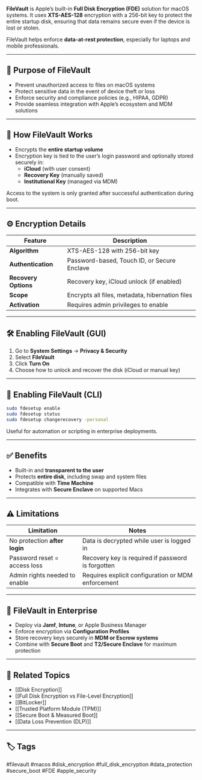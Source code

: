 **FileVault** is Apple’s built-in **Full Disk Encryption (FDE)** solution for macOS systems. It uses **XTS-AES-128** encryption with a 256-bit key to protect the entire startup disk, ensuring that data remains secure even if the device is lost or stolen.

FileVault helps enforce **data-at-rest protection**, especially for laptops and mobile professionals.

---

## 🎯 Purpose of FileVault

- Prevent unauthorized access to files on macOS systems
- Protect sensitive data in the event of device theft or loss
- Enforce security and compliance policies (e.g., HIPAA, GDPR)
- Provide seamless integration with Apple’s ecosystem and MDM solutions

---

## 🔐 How FileVault Works

- Encrypts the **entire startup volume**
- Encryption key is tied to the user’s login password and optionally stored securely in:
  - **iCloud** (with user consent)
  - **Recovery Key** (manually saved)
  - **Institutional Key** (managed via MDM)

Access to the system is only granted after successful authentication during boot.

---

## ⚙️ Encryption Details

| Feature               | Description                                       |
|------------------------|---------------------------------------------------|
| **Algorithm**           | XTS-AES-128 with 256-bit key                     |
| **Authentication**      | Password-based, Touch ID, or Secure Enclave      |
| **Recovery Options**    | Recovery key, iCloud unlock (if enabled)         |
| **Scope**               | Encrypts all files, metadata, hibernation files  |
| **Activation**          | Requires admin privileges to enable              |

---

## 🛠️ Enabling FileVault (GUI)

1. Go to **System Settings** → **Privacy & Security**
2. Select **FileVault**
3. Click **Turn On**
4. Choose how to unlock and recover the disk (iCloud or manual key)

---

## 🧪 Enabling FileVault (CLI)

```bash
sudo fdesetup enable
sudo fdesetup status
sudo fdesetup changerecovery -personal
```
Useful for automation or scripting in enterprise deployments.

---

## ✅ Benefits

- Built-in and **transparent to the user**
- Protects **entire disk**, including swap and system files
- Compatible with **Time Machine**
- Integrates with **Secure Enclave** on supported Macs

---

## ⚠️ Limitations

|Limitation|Notes|
|---|---|
|No protection **after login**|Data is decrypted while user is logged in|
|Password reset = access loss|Recovery key is required if password is forgotten|
|Admin rights needed to enable|Requires explicit configuration or MDM enforcement|

---

## 🧩 FileVault in Enterprise

- Deploy via **Jamf**, **Intune**, or Apple Business Manager
- Enforce encryption via **Configuration Profiles**
- Store recovery keys securely in **MDM or Escrow systems**
- Combine with **Secure Boot** and **T2/Secure Enclave** for maximum protection

---

## 🔗 Related Topics

- [[Disk Encryption]]
- [[Full Disk Encryption vs File-Level Encryption]]
- [[BitLocker]]
- [[Trusted Platform Module (TPM)]]
- [[Secure Boot & Measured Boot]]
- [[Data Loss Prevention (DLP)]]

---

## 🏷 Tags

#filevault #macos #disk_encryption #full_disk_encryption #data_protection #secure_boot #FDE #apple_security
